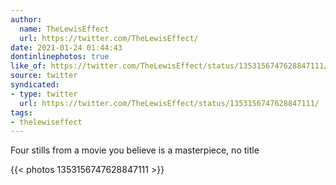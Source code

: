 ```yaml
---
author:
  name: TheLewisEffect
  url: https://twitter.com/TheLewisEffect/
date: 2021-01-24 01:44:43
dontinlinephotos: true
like_of: https://twitter.com/TheLewisEffect/status/1353156747628847111/
source: twitter
syndicated:
- type: twitter
  url: https://twitter.com/TheLewisEffect/status/1353156747628847111/
tags:
- thelewiseffect
---
```


Four stills from a movie you believe is a masterpiece, no title 

{{< photos 1353156747628847111 >}}